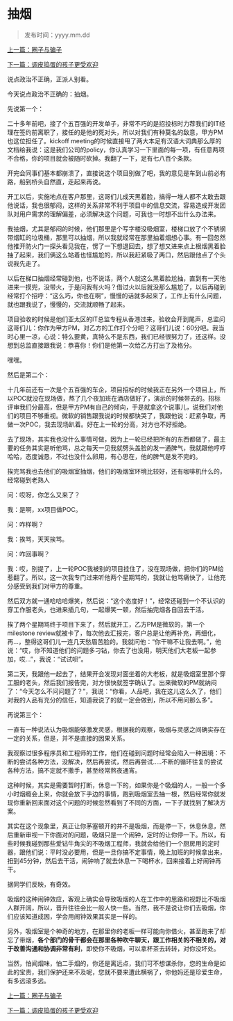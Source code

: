 # 抽烟
>
>发布时间：yyyy.mm.dd

[上一篇：圈子与骗子](/work/article26)

[下一篇：调皮捣蛋的孩子更受欢迎](/work/article28)

说点政治不正确，正派人别看。

今天说点政治不正确的：抽烟。

先说第一个：

二十多年前吧，接了个五百强的开发单子，非常不巧的是招投标时力荐我们的IT经理在签约前离职了，接任的是他的死对头，所以对我们有种莫名的敌意，甲方PM也这位担任了。kickoff meeting的时候直接甩了两大本足有汉语大词典那么厚的文档给我说：这是我们公司的policy，你认真学习一下里面的每一项，有任意两项不合格，你的项目就会被随时砍掉。我翻了一下，足有七八百个条款。

开完会同事们基本都崩溃了，直接说这个项目别做了吧，我的意见是车到山前必有路，船到桥头自然直，走起来再说。

开工以后，实施地点在客户那里，这哥们儿成天黑着脸，搞得一堆人都不太敢去跟他说话，我也很郁闷，这样的关系非常不利于项目中的信息交流，容易造成开发团队对用户需求的理解偏差，必须解决这个问题，可我也一时想不出什么办法来。

我抽烟，尤其是郁闷的时候，他们那里是个写字楼没吸烟室，楼梯口放了个不锈钢带烟缸的垃圾桶，那里可以抽烟，所以我就经常在那里抽着烟想心事。有一回忽然他推开防火门一探头看见我在，愣了一下想退回去，想了想又进来点上根烟黑着脸抽了起来，我们俩这么站着也怪尴尬的，所以我赶紧吸了两口，然后跟他点了个头说我先走了。

以后在梯口抽烟经常碰到他，也不说话，两个人就这么黑着脸尬抽，直到有一天他进来一摸兜，没带火，于是问我有火吗？借过火以后就没那么尴尬了，以后再碰到经常打个招呼：“这么巧，你也在啊”，慢慢的话就多起来了，工作上有什么问题，就也跟我说了，慢慢的，交流就顺畅了起来。

项目验收的时候是他们亚太区的IT总监专程从香港过来，验收会开到尾声，总监问这哥们儿：你作为甲方PM，对乙方的工作打个分吧？这哥们儿说：60分吧。我当时心里一凉，心说：特么要黄，真特么不是东西，我们已经很努力了，还这样。没想到总监直接跟我说：恭喜你！你们是他第一次给乙方打出了及格分。

嘿嘿。

然后是第二个：

十几年前还有一次是个五百强的车企，项目招标的时候我正在另外一个项目上，所以POC就没在现场做，熬了几个夜加班在酒店做好了，演示的时候带去的。招标评审我们分最高，但是甲方PM有自己的倾向，于是就拿这个说事儿，说我们对他们的项目不够重视。微软的销售跟我说的时候都快哭了，我跟他说：赶紧争取，再做一次POC，我去现场趴着。好在上一轮的分高，对方也不好拒绝。

去了现场，其实我也没什么事情可做，因为上一轮已经把所有的东西都做了，最主要的任务其实是听他骂，总之每天一见我就劈头盖脸的发一通脾气，我就跟他哼哼哈哈，态度诚恳，不过也没什么卵用，有心思在，他的脾气是发不完的。

挨完骂我也去他们的吸烟室抽烟，他们的吸烟室环境比较好，还有咖啡机什么的，经常碰到老熟人

问：哎呀，你怎么又来了？

我：是啊，xx项目做POC。

问：咋样啊？

我：挨骂，天天挨骂。

问：咋回事啊？

我：哎，别提了，上一轮POC我被别的项目挂住了，没在现场做，把你们的PM给惹翻了。所以，这一次我专门过来听他两个星期骂的，我就让他骂痛快了，让他充分感受到我们对甲方的尊重。

然后双方就一通哈哈哈爆笑，然后说：“这个态度好！”，经常还碰到一个不认识的穿工作服老头，也进来插几句，一起爆笑一顿，然后抽完烟各自回去干活。

挨了两个星期骂终于项目下来了，然后就开工，乙方PM是微软的，第一个milestone review就被卡了，每次他去汇报完，客户总是让他再补充，再细化，再...，整得这哥们儿一连几天愁眉苦脸的。我就问他：“你干嘛不让我去啊。”，他说：“哎，你不知道他们的问题多刁钻，你去了也没用，明天他们大老板一起参加，哎...”，我说：“试试呗”。

第二天，我跟他一起去了，结果开会发现对面坐着的大老板，就是吸烟室里那个穿工服的老头，然后我们报告完，对方很快就签字确认了。出来微软的PM就纳闷了：“今天怎么不问问题了？”，我说：“你看，人品吧，我在这儿这么久了，他们对我的人品有充分的信任，知道我说了的就一定会做到，所以不用问那么多”。

再说第三个：

一直有一种说法认为吸烟能够激发灵感，根据我的观察，吸烟与灵感之间确实存在一定的关系，但是，并不是直接的因果关系。

我观察过很多程序员和工程师的工作，他们在碰到问题时经常会陷入一种困境：不断的尝试各种方法，没解决，然后再尝试，然后再尝试.....不断的循环往复的尝试各种方法，搞不定就不撒手，甚至经常熬夜通宵。

这种时候，其实是需要暂时打断，休息一下的，如果你是个吸烟的人，一般一个多小时烟瘾会上来，你就会放下手边的事情，跑到吸烟室去抽一根，然后经常你就发现你重新回来面对这个问题的时候忽然看到了不同的方面，一下子就找到了解决方案。

其实在这个现象里，真正让你茅塞顿开的并不是吸烟，而是停一下，休息休息，然后重新审视一下你面对的问题，吸烟只是一个闹钟，定时的让你停一下。所以，有些时候我碰到那些爱钻牛角尖的不吸烟工程师，我就会给他们一个厨房用的定时器，跟他们说：平时没必要用，但是一旦你搞不定事情，晚上加班的时候拿出来，扭到45分钟，然后去干活，闹钟响了就去休息一下喝杯水，回来接着上好闹钟再干。

据同学们反映，有奇效。

吸烟的这种闹钟效应，客观上确实会导致吸烟的人在工作中的思路和视野比不吸烟人群开阔，所以，晋升往往会比一般人快一些。当然，我不是说让你们去吸烟，你们应该知道成因，学会用闹钟效果其实是一样的。

另外，吸烟室是个神奇的地方，在那里你的老板一样可能向你借火，甚至跑来了却忘了带烟，**各个部门的骨干都会在那里各种吹牛聊天，跟工作相关的不相关的，对于改善沟通和协调非常有利**，即使你不吸烟，可以拿杯茶去转转，对你没坏处。

当然，怕闻烟味，怕二手烟的，你还是离远点，我们可不想谋杀你，您的生命是如此的宝贵，我们保护还来不及呢，您就不要来遭此横祸了，你他妈还是珍爱生命，有多远滚多远。

[上一篇：圈子与骗子](/work/article26)

[下一篇：调皮捣蛋的孩子更受欢迎](/work/article28)



















​     











